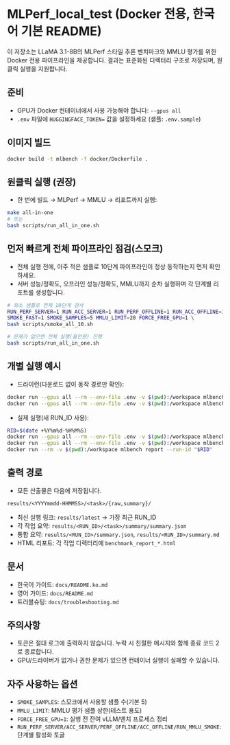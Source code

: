 # MLPerf_local_test (Docker 전용, 한국어 기본 README)

이 저장소는 LLaMA 3.1-8B의 MLPerf 스타일 추론 벤치마크와 MMLU 평가를 위한 Docker 전용 파이프라인을 제공합니다. 결과는 표준화된 디렉터리 구조로 저장되며, 원클릭 실행을 지원합니다.

## 준비
- GPU가 Docker 컨테이너에서 사용 가능해야 합니다: `--gpus all`
- `.env` 파일에 `HUGGINGFACE_TOKEN=` 값을 설정하세요 (샘플: `.env.sample`)

## 이미지 빌드
```bash
docker build -t mlbench -f docker/Dockerfile .
```

## 원클릭 실행 (권장)
- 한 번에 빌드 → MLPerf → MMLU → 리포트까지 실행:
```bash
make all-in-one
# 또는
bash scripts/run_all_in_one.sh
```

## 먼저 빠르게 전체 파이프라인 점검(스모크)
- 전체 실행 전에, 아주 적은 샘플로 10단계 파이프라인이 정상 동작하는지 먼저 확인하세요.
- 서버 성능/정확도, 오프라인 성능/정확도, MMLU까지 순차 실행하며 각 단계별 리포트를 생성합니다.

```bash
# 최소 샘플로 전체 10단계 검사
RUN_PERF_SERVER=1 RUN_ACC_SERVER=1 RUN_PERF_OFFLINE=1 RUN_ACC_OFFLINE=1 RUN_MMLU_SMOKE=1 \
SMOKE_FAST=1 SMOKE_SAMPLES=5 MMLU_LIMIT=20 FORCE_FREE_GPU=1 \
bash scripts/smoke_all_10.sh

# 문제가 없으면 전체 실행(올인원) 진행
bash scripts/run_all_in_one.sh
```

## 개별 실행 예시
- 드라이런(다운로드 없이 동작 경로만 확인):
```bash
docker run --gpus all --rm --env-file .env -v $(pwd):/workspace mlbench mlperf --dry-run
docker run --gpus all --rm --env-file .env -v $(pwd):/workspace mlbench mmlu --dry-run
```

- 실제 실행(새 RUN_ID 사용):
```bash
RID=$(date +%Y%m%d-%H%M%S)
docker run --gpus all --rm --env-file .env -v $(pwd):/workspace mlbench mlperf --run-id "$RID" --accuracy
docker run --gpus all --rm --env-file .env -v $(pwd):/workspace mlbench mmlu   --run-id "$RID" --shots 5
docker run --rm -v $(pwd):/workspace mlbench report --run-id "$RID"
```

## 출력 경로
- 모든 산출물은 다음에 저장됩니다.
```
results/<YYYYmmdd-HHMMSS>/<task>/{raw,summary}/
```
- 최신 실행 링크: `results/latest` → 가장 최근 RUN_ID
- 각 작업 요약: `results/<RUN_ID>/<task>/summary/summary.json`
- 통합 요약: `results/<RUN_ID>/summary.json`, `results/<RUN_ID>/summary.md`
 - HTML 리포트: 각 작업 디렉터리에 `benchmark_report_*.html`

## 문서
- 한국어 가이드: `docs/README.ko.md`
- 영어 가이드: `docs/README.md`
- 트러블슈팅: `docs/troubleshooting.md`

## 주의사항
- 토큰은 절대 로그에 출력하지 않습니다. 누락 시 친절한 메시지와 함께 종료 코드 2로 종료합니다.
- GPU/드라이버가 없거나 권한 문제가 있으면 컨테이너 실행이 실패할 수 있습니다.

## 자주 사용하는 옵션
- `SMOKE_SAMPLES`: 스모크에서 사용할 샘플 수(기본 5)
- `MMLU_LIMIT`: MMLU 평가 샘플 상한(테스트 용도)
- `FORCE_FREE_GPU=1`: 실행 전 잔여 vLLM/벤치 프로세스 정리
- `RUN_PERF_SERVER/ACC_SERVER/PERF_OFFLINE/ACC_OFFLINE/RUN_MMLU_SMOKE`: 단계별 활성화 토글


